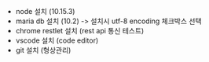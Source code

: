 * node 설치 (10.15.3)  
* maria db 설치 (10.2) -> 설치시 utf-8 encoding 체크박스 선택  
* chrome restlet 설치 (rest api 통신 테스트)  
* vscode 설치 (code editor)  
* git 설치 (형상관리)  
